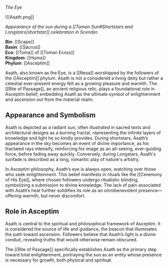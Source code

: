 _The Eye_

![[Asath.png]]

_Appearance of the sun during a [[Toman Sun#Shortstars and Longstars|shortstar]] celebration in Scender._

**Bin**: [[Scape]]  
**Basin**: [[Sacrus]]  
**Eco**: [[Toma]] of [[Toman Ecoss]]  
**Kingdom**: [[Huma]]  
**Phylum**: [[Asceptim]]

Asath, also known as the Eye, is a [[Nesa]] worshipped by the followers of the [[Asceptim]] phylum. Asath is not a considered a living deity but rather a celestial ever-present energy felt as a growing pleasure and warmth. The [[Rite of Passage]], an ancient religious relic, plays a foundational role in Asceptim belief, embedding Asath as the ultimate symbol of enlightenment and ascension out from the material realm.

## Appearance and Symbolism

Asath is depicted as a radiant sun, often illustrated in sacred texts and architectural designs as a burning fractal, representing the infinite layers of knowledge and light he so kindly provides. During shortstars, Asath’s appearance in the sky becomes an event of divine importance, as his fractaled rays intensify, reinforcing his image as an all-seeing, ever-guiding force, before fading away quickly. Conversely, during Longstars, Asath's sunfade is described as a long, romantic play of nature's artistry. 

In Asceptim philosophy, Asath’s eye is always open, watching over those who seek enlightenment. This belief manifests in rituals like the [[Ceremony of His Eye]], where chosen followers undergo ritualistic blinding, symbolizing a submission to divine knowledge. The lack of pain associated with Asath’s heat further solidifies its role as an omnibenevolent presence—offering warmth, but never discomfort.

## Role in Asceptim

Asath is central to the spiritual and philosophical framework of Asceptim. It is considered the source of life and guidance, the beacon that illuminates the path toward ascension. Followers believe that Asath’s light is a divine conduit, revealing truths that would otherwise remain obscured.

The [[Rite of Passage]] specifically establishes Asath as the primary step toward total enlightenment, portraying the sun as an entity whose presence is necessary for growth, both physical and spiritual.

